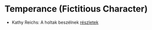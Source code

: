 # Temperance (Fictitious Character)

- Kathy Reichs: A holtak beszélnek [részletek](../_details/Kathy%20Reichs.md#id_157)